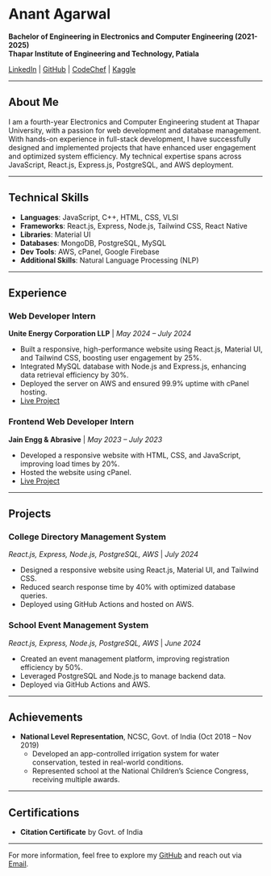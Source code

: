 # Anant Agarwal

**Bachelor of Engineering in Electronics and Computer Engineering (2021-2025)**  
**Thapar Institute of Engineering and Technology, Patiala**

[LinkedIn](https://www.linkedin.com/in/aagarwal15/) | [GitHub](https://github.com/procoding2022) | [CodeChef](https://www.codechef.com/users/aagarwal15) | [Kaggle](https://www.kaggle.com/aagarwal15)  

---

## About Me

I am a fourth-year Electronics and Computer Engineering student at Thapar University, with a passion for web development and database management. With hands-on experience in full-stack development, I have successfully designed and implemented projects that have enhanced user engagement and optimized system efficiency. My technical expertise spans across JavaScript, React.js, Express.js, PostgreSQL, and AWS deployment.

---

## Technical Skills

- **Languages**: JavaScript, C++, HTML, CSS, VLSI
- **Frameworks**: React.js, Express, Node.js, Tailwind CSS, React Native
- **Libraries**: Material UI
- **Databases**: MongoDB, PostgreSQL, MySQL
- **Dev Tools**: AWS, cPanel, Google Firebase
- **Additional Skills**: Natural Language Processing (NLP)

---

## Experience

### Web Developer Intern  
**Unite Energy Corporation LLP** | *May 2024 – July 2024*  
- Built a responsive, high-performance website using React.js, Material UI, and Tailwind CSS, boosting user engagement by 25%.  
- Integrated MySQL database with Node.js and Express.js, enhancing data retrieval efficiency by 30%.  
- Deployed the server on AWS and ensured 99.9% uptime with cPanel hosting.  
- [Live Project](https://www.uniteenergycorp.com/)

### Frontend Web Developer Intern  
**Jain Engg & Abrasive** | *May 2023 – July 2023*  
- Developed a responsive website with HTML, CSS, and JavaScript, improving load times by 20%.  
- Hosted the website using cPanel.  
- [Live Project](https://www.whelabrasives.com/)

---

## Projects

### College Directory Management System  
*React.js, Express, Node.js, PostgreSQL, AWS* | *July 2024*  
- Designed a responsive website using React.js, Material UI, and Tailwind CSS.  
- Reduced search response time by 40% with optimized database queries.  
- Deployed using GitHub Actions and hosted on AWS.

### School Event Management System  
*React.js, Express, Node.js, PostgreSQL, AWS* | *June 2024*  
- Created an event management platform, improving registration efficiency by 50%.  
- Leveraged PostgreSQL and Node.js to manage backend data.  
- Deployed via GitHub Actions and AWS.

---

## Achievements

- **National Level Representation**, NCSC, Govt. of India (Oct 2018 – Nov 2019)  
  - Developed an app-controlled irrigation system for water conservation, tested in real-world conditions.  
  - Represented school at the National Children’s Science Congress, receiving multiple awards.

---

## Certifications

- **Citation Certificate** by Govt. of India

---

For more information, feel free to explore my [GitHub](https://github.com/procoding2022) and reach out via [Email](mailto:anantagarwal1512@gmail.com).
